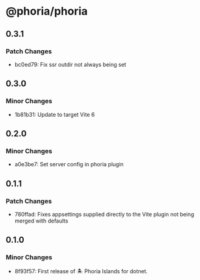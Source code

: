 # @phoria/phoria

## 0.3.1

### Patch Changes

- bc0ed79: Fix ssr outdir not always being set

## 0.3.0

### Minor Changes

- 1b81b31: Update to target Vite 6

## 0.2.0

### Minor Changes

- a0e3be7: Set server config in phoria plugin

## 0.1.1

### Patch Changes

- 780ffad: Fixes appsettings supplied directly to the Vite plugin not being merged with defaults

## 0.1.0

### Minor Changes

- 8f93f57: First release of 🏝️ Phoria Islands for dotnet.
